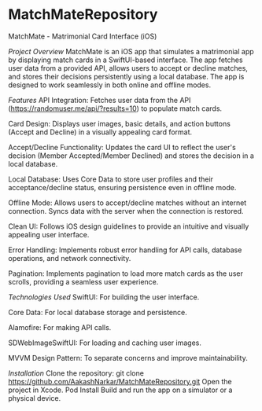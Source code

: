 # MatchMateRepository

MatchMate - Matrimonial Card Interface (iOS)

*Project Overview*
MatchMate is an iOS app that simulates a matrimonial app by displaying match cards in a SwiftUI-based interface. The app fetches user data from a provided API, allows users to accept or decline matches, and stores their decisions persistently using a local database. The app is designed to work seamlessly in both online and offline modes.


*Features*
API Integration: Fetches user data from the API (https://randomuser.me/api/?results=10) to populate match cards.

Card Design: Displays user images, basic details, and action buttons (Accept and Decline) in a visually appealing card format.

Accept/Decline Functionality: Updates the card UI to reflect the user's decision (Member Accepted/Member Declined) and stores the decision in a local database.

Local Database: Uses Core Data to store user profiles and their acceptance/decline status, ensuring persistence even in offline mode.

Offline Mode: Allows users to accept/decline matches without an internet connection. Syncs data with the server when the connection is restored.

Clean UI: Follows iOS design guidelines to provide an intuitive and visually appealing user interface.

Error Handling: Implements robust error handling for API calls, database operations, and network connectivity.

Pagination: Implements pagination to load more match cards as the user scrolls, providing a seamless user experience.


*Technologies Used*
SwiftUI: For building the user interface.

Core Data: For local database storage and persistence.

Alamofire: For making API calls.

SDWebImageSwiftUI: For loading and caching user images.

MVVM Design Pattern: To separate concerns and improve maintainability.


*Installation*
Clone the repository:
git clone https://github.com/AakashNarkar/MatchMateRepository.git
Open the project in Xcode.
Pod Install
Build and run the app on a simulator or a physical device.
